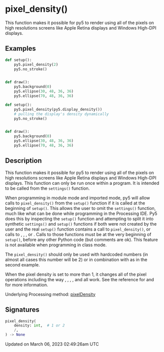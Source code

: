 # pixel_density()

This function makes it possible for py5 to render using all of the pixels on high resolutions screens like Apple Retina displays and Windows High-DPI displays.

## Examples

<div class="example-table">

<div class="example-row"><div class="example-cell-image">

</div><div class="example-cell-code">

```python
def setup():
    py5.pixel_density(2)
    py5.no_stroke()


def draw():
    py5.background(0)
    py5.ellipse(30, 48, 36, 36)
    py5.ellipse(70, 48, 36, 36)
```

</div></div>

<div class="example-row"><div class="example-cell-image">

</div><div class="example-cell-code">

```python
def setup():
    py5.pixel_density(py5.display_density())
    # pulling the display's density dynamically
    py5.no_stroke()


def draw():
    py5.background(0)
    py5.ellipse(30, 48, 36, 36)
    py5.ellipse(70, 48, 36, 36)
```

</div></div>

</div>

## Description

This function makes it possible for py5 to render using all of the pixels on high resolutions screens like Apple Retina displays and Windows High-DPI displays. This function can only be run once within a program. It is intended to be called from the `settings()` function.

When programming in module mode and imported mode, py5 will allow calls to `pixel_density()` from the `setup()` function if it is called at the beginning of `setup()`. This allows the user to omit the `settings()` function, much like what can be done while programming in the Processing IDE. Py5 does this by inspecting the `setup()` function and attempting to split it into synthetic `settings()` and `setup()` functions if both were not created by the user and the real `setup()` function contains a call to `pixel_density()`, or calls to [](sketch_size), [](sketch_full_screen), [](sketch_smooth), or [](sketch_no_smooth). Calls to those functions must be at the very beginning of `setup()`, before any other Python code (but comments are ok). This feature is not available when programming in class mode.

The `pixel_density()` should only be used with hardcoded numbers (in almost all cases this number will be 2) or in combination with [](sketch_display_density) as in the second example.

When the pixel density is set to more than 1, it changes all of the pixel operations including the way [](sketch_get), [](sketch_blend), [](sketch_copy), [](sketch_update_pixels), and [](sketch_update_np_pixels) all work. See the reference for [](sketch_pixel_width) and [](sketch_pixel_height) for more information.

Underlying Processing method: [pixelDensity](https://processing.org/reference/pixelDensity_.html)

## Signatures

```python
pixel_density(
    density: int,  # 1 or 2
    /,
) -> None
```

Updated on March 06, 2023 02:49:26am UTC
